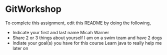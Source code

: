# GitWorkshop

To complete this assignment, edit this README by doing the following, 

- Indicate your first and last name
  Micah Warner
- Share 2 or 3 things about yourself
  I am on a swim team and have 2 dogs
- Indiate your goal(s) you have for this course
  Learn java to really help me later on
